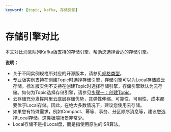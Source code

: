 ```yaml
---
keyword: [topic, kafka, 存储引擎]
---
```


# 存储引擎对比

本文对比消息队列Kafka版支持的存储引擎，帮助您选择合适的存储引擎。

**说明：**

-   关于不同实例规格所对应的开源版本，请参见[规格类型](/cn.zh-CN/产品定价/计费说明.md)。
-   专业版实例支持在创建Topic时选择存储引擎，存储引擎可以为Local存储或云存储。标准版实例不支持在创建Topic时选择存储引擎，存储引擎默认为云存储。如何为Topic选择存储引擎，请参见[步骤一：创建Topic](/cn.zh-CN/快速入门/步骤三：创建资源.md)。
-   云存储充分发挥阿里云底层存储优势，其弹性伸缩、可靠性、可用性、成本都要优于Local存储。因此，在绝大多数情况下，建议您使用云存储。
-   如果您有特殊需求，例如Compact、幂等、事务、分区顺序消息等，建议您选择Local存储。这类极端场景非常少。
-   Local存储不是指Local盘，而是指使用原生的ISR算法。

